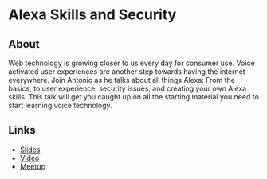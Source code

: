 # Alexa Skills and Security

## About

Web technology is growing closer to us every day for consumer use. 
Voice activated user experiences are another step towards having the internet everywhere. 
Join Antonio as he talks about all things Alexa: From the basics, to user experience, security issues, and creating your own Alexa skills. 
This talk will get you caught up on all the starting material you need to start learning voice technology.

## Links

* [Slides](https://slides.com/antonioortega-1/alexa-skills/live#/)
* [Video](https://www.youtube.com/watch?v=WVpzpXgt7TA)
* [Meetup](https://www.meetup.com/eugenewebdevs/events/263003485/)
